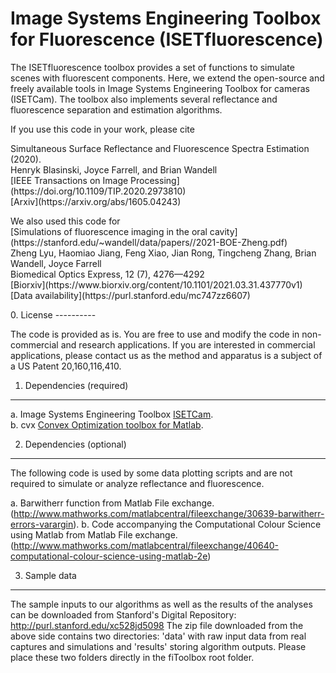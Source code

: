 # Image Systems Engineering Toolbox for Fluorescence (ISETfluorescence)

The ISETfluorescence toolbox provides a set of functions to simulate scenes with fluorescent components. Here, we extend the open-source and freely available tools in Image Systems Engineering Toolbox for cameras (ISETCam).  The  toolbox also implements several reflectance and fluorescence separation and estimation algorithms.

If you use this code in your work, please cite
<p>
Simultaneous Surface Reflectance and Fluorescence Spectra Estimation (2020). <br>
Henryk Blasinski, Joyce Farrell, and Brian Wandell <br>
[IEEE Transactions on Image Processing](https://doi.org/10.1109/TIP.2020.2973810) <br>
[Arxiv](https://arxiv.org/abs/1605.04243)
</p>
<p>
We also used this code for <br>
[Simulations of fluorescence imaging in the oral cavity](https://stanford.edu/~wandell/data/papers//2021-BOE-Zheng.pdf) <br>
Zheng Lyu, Haomiao Jiang, Feng Xiao, Jian Rong, Tingcheng Zhang, Brian Wandell, Joyce Farrell <br>
Biomedical Optics Express, 12 (7), 4276—4292 <br>
[Biorxiv](https://www.biorxiv.org/content/10.1101/2021.03.31.437770v1) <br>
[Data availability](https://purl.stanford.edu/mc747zz6607)
</p>
0. License
----------

The code is provided as is. You are free to use and modify the code in 
non-commercial and research applications. 
If you are interested in commercial applications, please contact us as the 
method and apparatus is a subject of a US Patent 20,160,116,410.


1. Dependencies (required)
--------------------------

a. Image Systems Engineering Toolbox [ISETCam](https://github.com/ISET/ISETCam). <br>
b. cvx [Convex Optimization toolbox for Matlab](www.cvxr.com).


2. Dependencies (optional)
--------------------------

The following code is used by some data plotting scripts and are not required
to simulate or analyze reflectance and fluorescence.

a. Barwitherr function from Matlab File exchange. 
   (http://www.mathworks.com/matlabcentral/fileexchange/30639-barwitherr-errors-varargin).
b. Code accompanying the Computational Colour Science using Matlab from
   Matlab File exchange.
   (http://www.mathworks.com/matlabcentral/fileexchange/40640-computational-colour-science-using-matlab-2e)


3. Sample data
--------------

The sample inputs to our algorithms as well as the results of the analyses 
can be downloaded from Stanford's Digital Repository: 
http://purl.stanford.edu/xc528jd5098
The zip file downloaded from the above side contains two directories: 'data'
with raw input data from real captures and simulations and 'results' storing
algorithm outputs. Please place these two folders directly in the fiToolbox
root folder.




